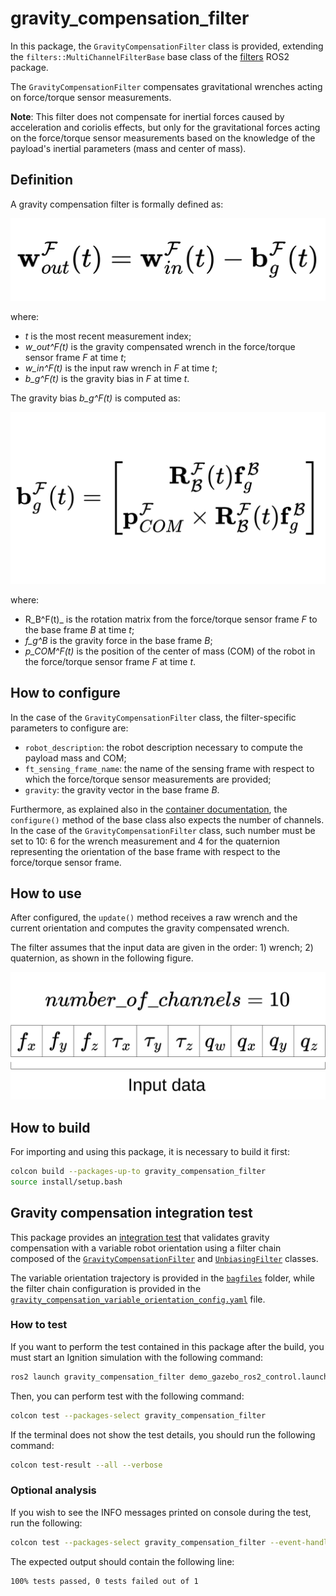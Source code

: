 # gravity_compensation_filter

In this package, the `GravityCompensationFilter` class is provided, extending the `filters::MultiChannelFilterBase` base class of the [filters](https://github.com/ros/filters/tree/ros2) ROS2 package.

The `GravityCompensationFilter` compensates gravitational wrenches acting on force/torque sensor measurements.

**Note**: This filter does not compensate for inertial forces caused by acceleration and coriolis effects, but only for the gravitational forces acting on the force/torque sensor measurements based on the knowledge of the payload's inertial parameters (mass and center of mass).

## Definition

A gravity compensation filter is formally defined as:

![gravity_compensation_filter](./doc/media/gravity_compensation_filter.png)

where:

* _t_ is the most recent measurement index;
* _w_out^F(t)_ is the gravity compensated wrench in the force/torque sensor frame _F_ at time _t_;
* _w_in^F(t)_ is the input raw wrench in _F_ at time _t_;
* _b_g^F(t)_ is the gravity bias in _F_ at time _t_.

The gravity bias _b_g^F(t)_ is computed as:

![gravity_bias](./doc/media/gravity_bias.png)

where:

* R_B^F(t)_ is the rotation matrix from the force/torque sensor frame _F_ to the base frame _B_ at time _t_;
* _f_g^B_ is the gravity force in the base frame _B_;
* _p_COM^F(t)_ is the position of the center of mass (COM) of the robot in the force/torque sensor frame _F_ at time _t_.

## How to configure

In the case of the `GravityCompensationFilter` class, the filter-specific parameters to configure are:

* `robot_description`: the robot description necessary to compute the payload mass and COM;
* `ft_sensing_frame_name`: the name of the sensing frame with respect to which the force/torque sensor measurements are provided;
* `gravity`: the gravity vector in the base frame _B_.

Furthermore, as explained also in the [container documentation](../README.md#how-to-configure), the `configure()` method of the base class also expects the number of channels.
In the case of the `GravityCompensationFilter` class, such number must be set to 10: 6 for the wrench measurement and 4 for the quaternion representing the orientation of the base frame with respect to the force/torque sensor frame.

## How to use

After configured, the `update()` method receives a raw wrench and the current orientation and computes the gravity compensated wrench.

The filter assumes that the input data are given in the order: 1) wrench; 2) quaternion, as shown in the following figure.

![gravity_compensation_filter_input](./doc/media/gravity_compensation_filter_input.png)

## How to build

For importing and using this package, it is necessary to build it first:

```bash
colcon build --packages-up-to gravity_compensation_filter
source install/setup.bash
```

## Gravity compensation integration test

This package provides an [integration test](./test/test_gravity_compensation_variable_orientation.cpp) that validates gravity compensation with a variable robot orientation using a filter chain composed of the [`GravityCompensationFilter`](include/gravity_compensation_filter/gravity_compensation_filter.hpp) and [`UnbiasingFilter`](../unbiasing_filter/include/unbiasing_filter/unbiasing_filter.hpp) classes.

The variable orientation trajectory is provided in the [`bagfiles`](./test/bagfiles/) folder, while the filter chain configuration is provided in the [`gravity_compensation_variable_orientation_config.yaml`](./test/config/gravity_compensation_variable_orientation_config.yaml) file.

### How to test

If you want to perform the test contained in this package after the build, you must start an Ignition simulation with the following command:

```bash
ros2 launch gravity_compensation_filter demo_gazebo_ros2_control.launch.py
```

Then, you can perform test with the following command:

```bash
colcon test --packages-select gravity_compensation_filter
```

If the terminal does not show the test details, you should run the following command:

```bash
colcon test-result --all --verbose
```

### Optional analysis

If you wish to see the INFO messages printed on console during the test, run the following:

```bash
colcon test --packages-select gravity_compensation_filter --event-handlers console_cohesion+
```

The expected output should contain the following line:

```text
100% tests passed, 0 tests failed out of 1
```
